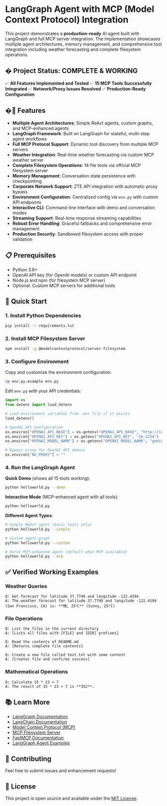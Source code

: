 # LangGraph Agent with MCP (Model Context Protocol) Integration

This project demonstrates a **production-ready** AI agent built with LangGraph and full MCP server integration. The implementation showcases multiple agent architectures, memory management, and comprehensive tool integration including weather forecasting and complete filesystem operations.

## � **Project Status: COMPLETE & WORKING**

✅ **All Features Implemented and Tested**
✅ **15 MCP Tools Successfully Integrated**
✅ **Network/Proxy Issues Resolved**
✅ **Production-Ready Configuration**

## �🌟 Features

- **Multiple Agent Architectures**: Simple ReAct agents, custom graphs, and MCP-enhanced agents
- **LangGraph Framework**: Built on LangGraph for stateful, multi-step agent workflows
- **Full MCP Protocol Support**: Dynamic tool discovery from multiple MCP servers
- **Weather Integration**: Real-time weather forecasting via custom MCP weather server
- **Complete Filesystem Operations**: 14 file tools via official MCP filesystem server
- **Memory Management**: Conversation state persistence with checkpointing
- **Corporate Network Support**: ZTE API integration with automatic proxy bypass
- **Environment Configuration**: Centralized config via `env.py` with custom API endpoints
- **Interactive CLI**: Command-line interface with demo and conversation modes
- **Streaming Support**: Real-time response streaming capabilities
- **Robust Error Handling**: Graceful fallbacks and comprehensive error management
- **Production Security**: Sandboxed filesystem access with proper validation

## 📋 Prerequisites

- Python 3.8+
- OpenAI API key (for OpenAI models) or custom API endpoint
- Node.js and npm (for filesystem MCP server)
- Optional: Custom MCP servers for additional tools

## 🚀 Quick Start

### 1. Install Python Dependencies

```bash
pip install -r requirements.txt
```

### 2. Install MCP Filesystem Server

```bash
npm install -g @modelcontextprotocol/server-filesystem
```

### 3. Configure Environment

Copy and customize the environment configuration:
```bash
cp env.py.example env.py
```

Edit `env.py` with your API credentials:
```python
import os
from dotenv import load_dotenv

# Load environment variables from .env file if it exists
load_dotenv()

# OpenAI API Configuration
os.environ["OPENAI_API_BASE"] = os.getenv("OPENAI_API_BASE", "http://127.0.0.1:4000")
os.environ["OPENAI_API_KEY"] = os.getenv("OPENAI_API_KEY", "sk-1234")
os.environ["OPENAI_MODEL_NAME"] = os.getenv("OPENAI_MODEL_NAME", "gemini-2.5")

# Bypass proxy for OpenAI API domain
os.environ["NO_PROXY"] = ""
```

### 4. Run the LangGraph Agent

**Quick Demo** (shows all 15 tools working):
```bash
python helloworld.py --demo
```

**Interactive Mode** (MCP-enhanced agent with all tools):
```bash
python helloworld.py
```

**Different Agent Types**:
```bash
# Simple ReAct agent (basic tools only)
python helloworld.py --simple

# Custom agent graph
python helloworld.py --custom

# Force MCP-enhanced agent (default when MCP available)
python helloworld.py --mcp
```

## ✅ **Verified Working Examples**

### Weather Queries
```
Q: Get forecast for latitude 37.7749 and longitude -122.4194
A: The weather forecast for latitude 37.7749 and longitude -122.4194 (San Francisco, CA) is: **晴, 25℃** (Sunny, 25°C)
```

### File Operations
```
Q: List the files in the current directory
A: [Lists all files with [FILE] and [DIR] prefixes]

Q: Read the contents of README.md
A: [Returns complete file contents]

Q: Create a new file called test.txt with some content
A: [Creates file and confirms success]
```

### Mathematical Operations
```
Q: Calculate 15 * 23 + 7
A: The result of 15 * 23 + 7 is **352**.
```

## 📚 Learn More

- [LangGraph Documentation](https://langchain-ai.github.io/langgraph/)
- [LangChain Documentation](https://python.langchain.com/)
- [Model Context Protocol (MCP)](https://modelcontextprotocol.io/)
- [MCP Filesystem Server](https://github.com/modelcontextprotocol/server-filesystem)
- [FastMCP Documentation](https://github.com/jlowin/fastmcp)
- [LangGraph Agent Examples](https://github.com/langchain-ai/langgraph/tree/main/examples)

## 🤝 Contributing

Feel free to submit issues and enhancement requests!

## 📄 License

This project is open source and available under the [MIT License](LICENSE).

